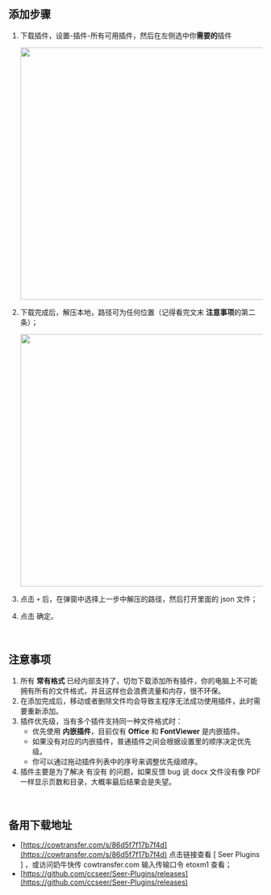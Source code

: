 ## 添加步骤

1. 下载插件，设置-插件-所有可用插件，然后在左侧选中你**需要的**插件

    <img src="https://raw.githubusercontent.com/wiki/ccseer/Seer/res/2022-12-17-17-42-16.png" width="500">

2. 下载完成后，解压本地，路径可为任何位置（记得看完文末 **注意事项**的第二条）；  

    <img src="https://raw.githubusercontent.com/wiki/ccseer/Seer/res/2022-12-17-17-41-40.png" width="500">

3. 点击 `+` 后，在弹窗中选择上一步中解压的路径，然后打开里面的 json 文件；
4. 点击 确定。

<br/>

## 注意事项

1. 所有 **常有格式** 已经内部支持了，切勿下载添加所有插件，你的电脑上不可能拥有所有的文件格式，并且这样也会浪费流量和内存，很不环保。
2. 在添加完成后，移动或者删除文件均会导致主程序无法成功使用插件，此时需要重新添加。
3. 插件优先级，当有多个插件支持同一种文件格式时：
   - 优先使用 **内嵌插件**，目前仅有 **Office** 和 **FontViewer** 是内嵌插件。
   - 如果没有对应的内嵌插件，普通插件之间会根据设置里的顺序决定优先级。
   - 你可以通过拖动插件列表中的序号来调整优先级顺序。
4. 插件主要是为了解决 有没有 的问题，如果反馈 bug 说 docx 文件没有像 PDF 一样显示页数和目录，大概率最后结果会是失望。

<br/>

## 备用下载地址

- [https://cowtransfer.com/s/86d5f7f17b7f4d](https://cowtransfer.com/s/86d5f7f17b7f4d) 点击链接查看 [ Seer Plugins ] ，或访问奶牛快传 cowtransfer.com 输入传输口令 etoxm1 查看；
- [https://github.com/ccseer/Seer-Plugins/releases](https://github.com/ccseer/Seer-Plugins/releases)

